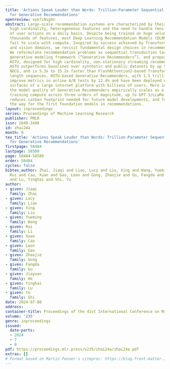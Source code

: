 ```yaml
---
title: 'Actions Speak Louder than Words: Trillion-Parameter Sequential Transducers
  for Generative Recommendations'
openreview: xye7iNsgXn
abstract: Large-scale recommendation systems are characterized by their reliance on
  high cardinality, heterogeneous features and the need to handle tens of billions
  of user actions on a daily basis. Despite being trained on huge volume of data with
  thousands of features, most Deep Learning Recommendation Models (DLRMs) in industry
  fail to scale with compute. Inspired by success achieved by Transformers in language
  and vision domains, we revisit fundamental design choices in recommendation systems.
  We reformulate recommendation problems as sequential transduction tasks within a
  generative modeling framework (“Generative Recommenders”), and propose a new architecture,
  HSTU, designed for high cardinality, non-stationary streaming recommendation data.
  HSTU outperforms baselines over synthetic and public datasets by up to 65.8% in
  NDCG, and is 5.3x to 15.2x faster than FlashAttention2-based Transformers on 8192
  length sequences. HSTU-based Generative Recommenders, with 1.5 trillion parameters,
  improve metrics in online A/B tests by 12.4% and have been deployed on multiple
  surfaces of a large internet platform with billions of users. More importantly,
  the model quality of Generative Recommenders empirically scales as a power-law of
  training compute across three orders of magnitude, up to GPT-3/LLaMa-2 scale, which
  reduces carbon footprint needed for future model developments, and further paves
  the way for the first foundation models in recommendations.
layout: inproceedings
series: Proceedings of Machine Learning Research
publisher: PMLR
issn: 2640-3498
id: zhai24a
month: 0
tex_title: 'Actions Speak Louder than Words: Trillion-Parameter Sequential Transducers
  for Generative Recommendations'
firstpage: 58484
lastpage: 58509
page: 58484-58509
order: 58484
cycles: false
bibtex_author: Zhai, Jiaqi and Liao, Lucy and Liu, Xing and Wang, Yueming and Li,
  Rui and Cao, Xuan and Gao, Leon and Gong, Zhaojie and Gu, Fangda and He, Jiayuan
  and Lu, Yinghai and Shi, Yu
author:
- given: Jiaqi
  family: Zhai
- given: Lucy
  family: Liao
- given: Xing
  family: Liu
- given: Yueming
  family: Wang
- given: Rui
  family: Li
- given: Xuan
  family: Cao
- given: Leon
  family: Gao
- given: Zhaojie
  family: Gong
- given: Fangda
  family: Gu
- given: Jiayuan
  family: He
- given: Yinghai
  family: Lu
- given: Yu
  family: Shi
date: 2024-07-08
address:
container-title: Proceedings of the 41st International Conference on Machine Learning
volume: '235'
genre: inproceedings
issued:
  date-parts:
  - 2024
  - 7
  - 8
pdf: https://proceedings.mlr.press/v235/zhai24a/zhai24a.pdf
extras: []
# Format based on Martin Fenner's citeproc: https://blog.front-matter.io/posts/citeproc-yaml-for-bibliographies/
---
```


